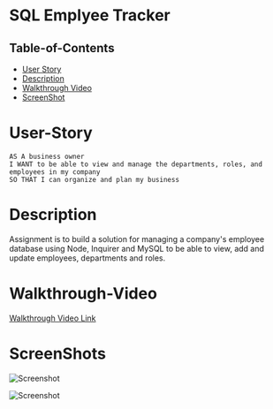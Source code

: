 # SQL Emplyee Tracker


 ## Table-of-Contents

  * [User Story](#user-story)
  * [Description](#description)
  * [Walkthrough Video](#walkthrough-video)
  * [ScreenShot](#screenshots)

  
 # User-Story
```
AS A business owner
I WANT to be able to view and manage the departments, roles, and employees in my company
SO THAT I can organize and plan my business
```
# Description
Assignment is to build a solution for managing a company's employee database using Node, Inquirer and MySQL to be able to view, add and update employees, departments and roles.


# Walkthrough-Video

[Walkthrough Video Link]()


# ScreenShots 

![Screenshot]()

![Screenshot]()

